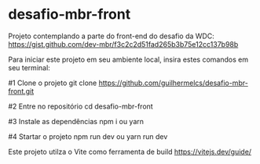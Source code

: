 # desafio-mbr-front
Projeto contemplando a parte do front-end do desafio da WDC: https://gist.github.com/dev-mbr/f3c2c2d51fad265b3b75e12cc137b98b

Para iniciar este projeto em seu ambiente local, insira estes comandos em seu terminal:

#1 Clone o projeto
    git clone https://github.com/guilhermelcs/desafio-mbr-front.git
  
#2 Entre no repositório
    cd desafio-mbr-front
  
#3 Instale as dependências
    npm i ou yarn
 
#4 Startar o projeto
    npm run dev
    ou
    yarn run dev
 
Este projeto utilza o Vite como ferramenta de build
    https://vitejs.dev/guide/

